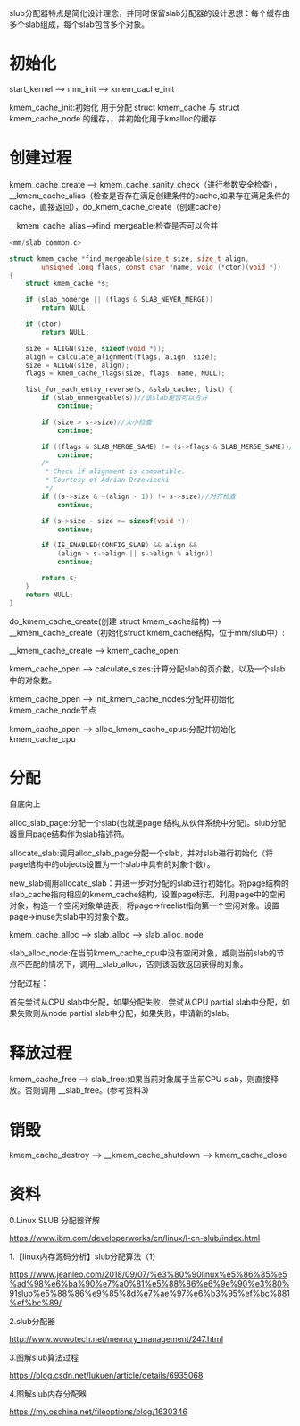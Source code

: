 slub分配器特点是简化设计理念，并同时保留slab分配器的设计思想：每个缓存由多个slab组成，每个slab包含多个对象。

# 初始化

start_kernel --> mm_init --> kmem_cache_init

kmem_cache_init:初始化 用于分配 struct kmem_cache 与 struct kmem_cache_node 的缓存，，并初始化用于kmalloc的缓存

# 创建过程

kmem_cache_create --> kmem_cache_sanity_check（进行参数安全检查），__kmem_cache_alias（检查是否存在满足创建条件的cache,如果存在满足条件的cache，直接返回），do_kmem_cache_create（创建cache）

__kmem_cache_alias-->find_mergeable:检查是否可以合并

```c
<mm/slab_common.c>

struct kmem_cache *find_mergeable(size_t size, size_t align,
		unsigned long flags, const char *name, void (*ctor)(void *))
{
	struct kmem_cache *s;

	if (slab_nomerge || (flags & SLAB_NEVER_MERGE))
		return NULL;

	if (ctor)
		return NULL;

	size = ALIGN(size, sizeof(void *));
	align = calculate_alignment(flags, align, size);
	size = ALIGN(size, align);
	flags = kmem_cache_flags(size, flags, name, NULL);

	list_for_each_entry_reverse(s, &slab_caches, list) {
		if (slab_unmergeable(s))//该slab是否可以合并
			continue;

		if (size > s->size)//大小检查
			continue;

		if ((flags & SLAB_MERGE_SAME) != (s->flags & SLAB_MERGE_SAME))//标志检测
			continue;
		/*
		 * Check if alignment is compatible.
		 * Courtesy of Adrian Drzewiecki
		 */
		if ((s->size & ~(align - 1)) != s->size)//对齐检查
			continue;

		if (s->size - size >= sizeof(void *))
			continue;

		if (IS_ENABLED(CONFIG_SLAB) && align &&
			(align > s->align || s->align % align))
			continue;

		return s;
	}
	return NULL;
}
```

do_kmem_cache_create(创建 struct kmem_cache结构) --> __kmem_cache_create（初始化struct kmem_cache结构，位于mm/slub中）:

__kmem_cache_create --> kmem_cache_open:

kmem_cache_open --> calculate_sizes:计算分配slab的页介数，以及一个slab中的对象数。

kmem_cache_open --> init_kmem_cache_nodes:分配并初始化kmem_cache_node节点

kmem_cache_open --> alloc_kmem_cache_cpus:分配并初始化kmem_cache_cpu

# 分配

自底向上

alloc_slab_page:分配一个slab(也就是page 结构,从伙伴系统中分配)。slub分配器重用page结构作为slab描述符。

allocate_slab:调用alloc_slab_page分配一个slab，并对slab进行初始化（将page结构中的objects设置为一个slab中具有的对象个数）。

new_slab调用allocate_slab：并进一步对分配的slab进行初始化。将page结构的slab_cache指向相应的kmem_cache结构，设置page标志，利用page中的空闲对象，构造一个空闲对象单链表，将page->freelist指向第一个空闲对象。设置page->inuse为slab中的对象个数。

kmem_cache_alloc --> slab_alloc --> slab_alloc_node

slab_alloc_node:在当前kmem_cache_cpu中没有空闲对象，或则当前slab的节点不匹配的情况下，调用__slab_alloc，否则该函数返回获得的对象。

分配过程：

首先尝试从CPU slab中分配，如果分配失败，尝试从CPU partial slab中分配，如果失败则从node partial slab中分配，如果失败，申请新的slab。

# 释放过程

kmem_cache_free --> slab_free:如果当前对象属于当前CPU slab，则直接释放。否则调用 __slab_free。(参考资料3)

# 销毁

kmem_cache_destroy --> __kmem_cache_shutdown --> kmem_cache_close

# 资料

0.Linux SLUB 分配器详解

https://www.ibm.com/developerworks/cn/linux/l-cn-slub/index.html

1.【linux内存源码分析】slub分配算法（1）

https://www.jeanleo.com/2018/09/07/%e3%80%90linux%e5%86%85%e5%ad%98%e6%ba%90%e7%a0%81%e5%88%86%e6%9e%90%e3%80%91slub%e5%88%86%e9%85%8d%e7%ae%97%e6%b3%95%ef%bc%881%ef%bc%89/

2.slub分配器

http://www.wowotech.net/memory_management/247.html

3.图解slub算法过程

https://blog.csdn.net/lukuen/article/details/6935068

4.图解slub内存分配器

https://my.oschina.net/fileoptions/blog/1630346